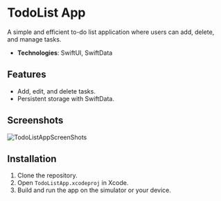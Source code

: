 # TodoList App

A simple and efficient to-do list application where users can add, delete, and manage tasks.

- **Technologies**: SwiftUI, SwiftData

## Features
- Add, edit, and delete tasks.
- Persistent storage with SwiftData.

## Screenshots
![TodoListAppScreenShots](https://github.com/user-attachments/assets/4d7b584b-8dcc-4829-9786-71f72c48fe89)


## Installation
1. Clone the repository.
2. Open `TodoListApp.xcodeproj` in Xcode.
3. Build and run the app on the simulator or your device.
